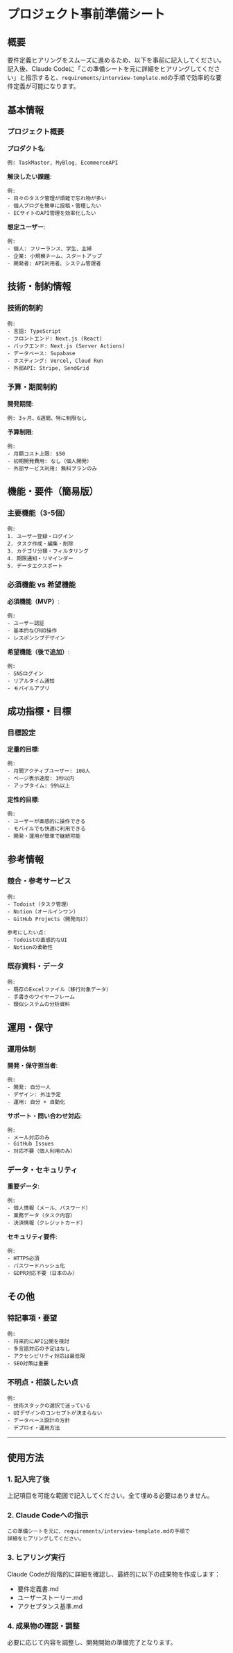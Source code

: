 # プロジェクト事前準備シート

## 概要

要件定義ヒアリングをスムーズに進めるため、以下を事前に記入してください。
記入後、Claude Codeに「この準備シートを元に詳細をヒアリングしてください」と指示すると、`requirements/interview-template.md`の手順で効率的な要件定義が可能になります。

## 基本情報

### プロジェクト概要
**プロダクト名**: 
```
例: TaskMaster, MyBlog, EcommerceAPI
```

**解決したい課題**: 
```
例: 
- 日々のタスク管理が煩雑で忘れ物が多い
- 個人ブログを簡単に投稿・管理したい
- ECサイトのAPI管理を効率化したい
```

**想定ユーザー**: 
```
例:
- 個人: フリーランス、学生、主婦
- 企業: 小規模チーム、スタートアップ
- 開発者: API利用者、システム管理者
```

## 技術・制約情報

### 技術的制約
```
例:
- 言語: TypeScript
- フロントエンド: Next.js (React)
- バックエンド: Next.js (Server Actions)
- データベース: Supabase
- ホスティング: Vercel, Cloud Run
- 外部API: Stripe, SendGrid
```

### 予算・期間制約
**開発期間**: 
```
例: 3ヶ月、6週間、特に制限なし
```

**予算制限**: 
```
例:
- 月額コスト上限: $50
- 初期開発費用: なし（個人開発）
- 外部サービス利用: 無料プランのみ
```

## 機能・要件（簡易版）

### 主要機能（3-5個）
```
例:
1. ユーザー登録・ログイン
2. タスク作成・編集・削除
3. カテゴリ分類・フィルタリング
4. 期限通知・リマインダー
5. データエクスポート
```

### 必須機能 vs 希望機能
**必須機能（MVP）**:
```
例:
- ユーザー認証
- 基本的なCRUD操作
- レスポンシブデザイン
```

**希望機能（後で追加）**:
```
例:
- SNSログイン
- リアルタイム通知
- モバイルアプリ
```

## 成功指標・目標

### 目標設定
**定量的目標**:
```
例:
- 月間アクティブユーザー: 100人
- ページ表示速度: 3秒以内
- アップタイム: 99%以上
```

**定性的目標**:
```
例:
- ユーザーが直感的に操作できる
- モバイルでも快適に利用できる
- 開発・運用が簡単で継続可能
```

## 参考情報

### 競合・参考サービス
```
例:
- Todoist（タスク管理）
- Notion（オールインワン）
- GitHub Projects（開発向け）

参考にしたい点:
- Todoistの直感的なUI
- Notionの柔軟性
```

### 既存資料・データ
```
例:
- 既存のExcelファイル（移行対象データ）
- 手書きのワイヤーフレーム
- 類似システムの分析資料
```

## 運用・保守

### 運用体制
**開発・保守担当者**:
```
例:
- 開発: 自分一人
- デザイン: 外注予定
- 運用: 自分 + 自動化
```

**サポート・問い合わせ対応**:
```
例:
- メール対応のみ
- GitHub Issues
- 対応不要（個人利用のみ）
```

### データ・セキュリティ
**重要データ**:
```
例:
- 個人情報（メール、パスワード）
- 業務データ（タスク内容）
- 決済情報（クレジットカード）
```

**セキュリティ要件**:
```
例:
- HTTPS必須
- パスワードハッシュ化
- GDPR対応不要（日本のみ）
```

## その他

### 特記事項・要望
```
例:
- 将来的にAPI公開を検討
- 多言語対応の予定はなし
- アクセシビリティ対応は最低限
- SEO対策は重要
```

### 不明点・相談したい点
```
例:
- 技術スタックの選択で迷っている
- UIデザインのコンセプトが決まらない
- データベース設計の方針
- デプロイ・運用方法
```

---

## 使用方法

### 1. 記入完了後
上記項目を可能な範囲で記入してください。全て埋める必要はありません。

### 2. Claude Codeへの指示
```
この準備シートを元に、requirements/interview-template.mdの手順で
詳細をヒアリングしてください。
```

### 3. ヒアリング実行
Claude Codeが段階的に詳細を確認し、最終的に以下の成果物を作成します：
- 要件定義書.md
- ユーザーストーリー.md
- アクセプタンス基準.md

### 4. 成果物の確認・調整
必要に応じて内容を調整し、開発開始の準備完了となります。